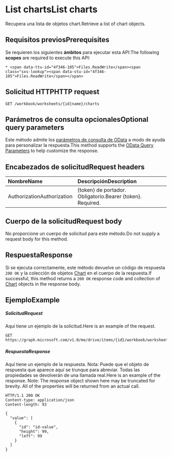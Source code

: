 # <a name="list-charts"></a><span data-ttu-id="4f346-101">List charts</span><span class="sxs-lookup"><span data-stu-id="4f346-101">List charts</span></span>

<span data-ttu-id="4f346-102">Recupera una lista de objetos chart.</span><span class="sxs-lookup"><span data-stu-id="4f346-102">Retrieve a list of chart objects.</span></span>
## <a name="prerequisites"></a><span data-ttu-id="4f346-103">Requisitos previos</span><span class="sxs-lookup"><span data-stu-id="4f346-103">Prerequisites</span></span>
<span data-ttu-id="4f346-104">Se requieren los siguientes **ámbitos** para ejecutar esta API:</span><span class="sxs-lookup"><span data-stu-id="4f346-104">The following **scopes** are required to execute this API:</span></span> 

    * <span data-ttu-id="4f346-105">Files.ReadWrite</span><span class="sxs-lookup"><span data-stu-id="4f346-105">Files.ReadWrite</span></span>

## <a name="http-request"></a><span data-ttu-id="4f346-106">Solicitud HTTP</span><span class="sxs-lookup"><span data-stu-id="4f346-106">HTTP request</span></span>
<!-- { "blockType": "ignored" } -->
```http
GET /workbook/worksheets/{id|name}/charts
```
## <a name="optional-query-parameters"></a><span data-ttu-id="4f346-107">Parámetros de consulta opcionales</span><span class="sxs-lookup"><span data-stu-id="4f346-107">Optional query parameters</span></span>
<span data-ttu-id="4f346-108">Este método admite los [parámetros de consulta de OData](http://developer.microsoft.com/en-us/graph/docs/overview/query_parameters) a modo de ayuda para personalizar la respuesta.</span><span class="sxs-lookup"><span data-stu-id="4f346-108">This method supports the [OData Query Parameters](http://developer.microsoft.com/en-us/graph/docs/overview/query_parameters) to help customize the response.</span></span>

## <a name="request-headers"></a><span data-ttu-id="4f346-109">Encabezados de solicitud</span><span class="sxs-lookup"><span data-stu-id="4f346-109">Request headers</span></span>
| <span data-ttu-id="4f346-110">Nombre</span><span class="sxs-lookup"><span data-stu-id="4f346-110">Name</span></span>      |<span data-ttu-id="4f346-111">Descripción</span><span class="sxs-lookup"><span data-stu-id="4f346-111">Description</span></span>|
|:----------|:----------|
| <span data-ttu-id="4f346-112">Authorization</span><span class="sxs-lookup"><span data-stu-id="4f346-112">Authorization</span></span>  | <span data-ttu-id="4f346-p101">{token} de portador. Obligatorio.</span><span class="sxs-lookup"><span data-stu-id="4f346-p101">Bearer {token}. Required.</span></span> |


## <a name="request-body"></a><span data-ttu-id="4f346-115">Cuerpo de la solicitud</span><span class="sxs-lookup"><span data-stu-id="4f346-115">Request body</span></span>
<span data-ttu-id="4f346-116">No proporcione un cuerpo de solicitud para este método.</span><span class="sxs-lookup"><span data-stu-id="4f346-116">Do not supply a request body for this method.</span></span>

## <a name="response"></a><span data-ttu-id="4f346-117">Respuesta</span><span class="sxs-lookup"><span data-stu-id="4f346-117">Response</span></span>

<span data-ttu-id="4f346-118">Si se ejecuta correctamente, este método devuelve un código de respuesta `200 OK` y la colección de objetos [Chart](../resources/chart.md) en el cuerpo de la respuesta.</span><span class="sxs-lookup"><span data-stu-id="4f346-118">If successful, this method returns a `200 OK` response code and collection of [Chart](../resources/chart.md) objects in the response body.</span></span>
## <a name="example"></a><span data-ttu-id="4f346-119">Ejemplo</span><span class="sxs-lookup"><span data-stu-id="4f346-119">Example</span></span>
##### <a name="request"></a><span data-ttu-id="4f346-120">Solicitud</span><span class="sxs-lookup"><span data-stu-id="4f346-120">Request</span></span>
<span data-ttu-id="4f346-121">Aquí tiene un ejemplo de la solicitud.</span><span class="sxs-lookup"><span data-stu-id="4f346-121">Here is an example of the request.</span></span>
<!-- {
  "blockType": "request",
  "name": "get_charts"
}-->
```http
GET https://graph.microsoft.com/v1.0/me/drive/items/{id}/workbook/worksheets/{id|name}/charts
```
##### <a name="response"></a><span data-ttu-id="4f346-122">Respuesta</span><span class="sxs-lookup"><span data-stu-id="4f346-122">Response</span></span>
<span data-ttu-id="4f346-p102">Aquí tiene un ejemplo de la respuesta. Nota: Puede que el objeto de respuesta que aparece aquí se trunque para abreviar. Todas las propiedades se devolverán de una llamada real.</span><span class="sxs-lookup"><span data-stu-id="4f346-p102">Here is an example of the response. Note: The response object shown here may be truncated for brevity. All of the properties will be returned from an actual call.</span></span>
<!-- {
  "blockType": "response",
  "truncated": true,
  "@odata.type": "microsoft.graph.chart",
  "isCollection": true
} -->
```http
HTTP/1.1 200 OK
Content-type: application/json
Content-length: 93

{
  "value": [
    {
      "id": "id-value",
      "height": 99,
      "left": 99
    }
  ]
}
```

<!-- uuid: 8fcb5dbc-d5aa-4681-8e31-b001d5168d79
2015-10-25 14:57:30 UTC -->
<!-- {
  "type": "#page.annotation",
  "description": "List charts",
  "keywords": "",
  "section": "documentation",
  "tocPath": ""
}-->